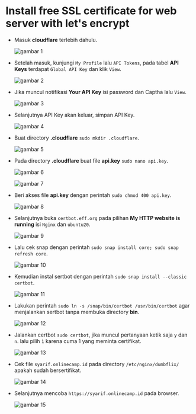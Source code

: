 # Install free SSL certificate for web server with let's encrypt

-   Masuk **cloudflare** terlebih dahulu.

    ![gambar 1](assets/1cloudlog.png)

-   Setelah masuk, kunjungi `My Profile` lalu `API Tokens`, pada tabel **API Keys** terdapat `Global API Key` dan klik `View`.

    ![gambar 2](assets/3globalapi.png)

-   Jika muncul notifikasi **Your API Key** isi password dan Captha lalu `View`.

    ![gambar 3](assets/4robot.png)

-   Selanjutnya API Key akan keluar, simpan API Key.

    ![gambar 4](assets/5myapi.png)

-   Buat directory **.cloudflare** `sudo mkdir .cloudflare`.

    ![gambar 5](assets/6mkdir.png)

-   Pada directory **.cloudflare** buat file **api.key** `sudo nano api.key`.

    ![gambar 6](assets/7nanoapikey.png)

    ![gambar 7](assets/8nanoisikey.png)

-   Beri akses file **api.key** dengan perintah `sudo chmod 400 api.key`.

    ![gambar 8](assets/9chmod400.png)

-   Selanjutnya buka `certbot.eff.org` pada pilihan **My HTTP website is running** isi `Nginx` dan `ubuntu20`.

    ![gambar 9](assets/10certbot.png)

-   Lalu cek snap dengan perintah `sudo snap install core; sudo snap refresh core`.

    ![gambar 10](assets/11ceksnap.png)

-   Kemudian instal sertbot dengan perintah `sudo snap install --classic certbot`.

    ![gambar 11](assets/12installcertbot.png)

-   Lakukan perintah `sudo ln -s /snap/bin/certbot /usr/bin/certbot` agar menjalankan sertbot tanpa membuka directory **bin**.

    ![gambar 12](assets/13menjalankancertbottanpabin.png)

-   Jalankan certbot `sudo certbot`, jika muncul pertanyaan ketik saja `y` dan `n`. lalu pilih `1` karena cuma 1 yang meminta certifikat.

    ![gambar 13](assets/14sudocertbot.png)

-   Cek file `syarif.onlinecamp.id` pada directory `/etc/nginx/dumbflix/` apakah sudah bersertifikat.

    ![gambar 14](assets/15cekaertifikat.png)

-   Selanjutnya mencoba `https://syarif.onlinecamp.id` pada browser.

    ![gambar 15](assets/16out.png)

